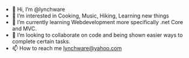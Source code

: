 - 👋 Hi, I’m @lynchware
- 👀 I’m interested in Cooking, Music, Hiking, Learning new things
- 🌱 I’m currently learning Webdevelopment more specifically .net Core and MVC.
- 💞️ I’m looking to collaborate on code and being shown easier ways to complete certain tasks. 
- 📫 How to reach me lynchware@yahoo.com

<!---
lynchware/lynchware is a ✨ special ✨ repository because its `README.md` (this file) appears on your GitHub profile.
You can click the Preview link to take a look at your changes.
--->
